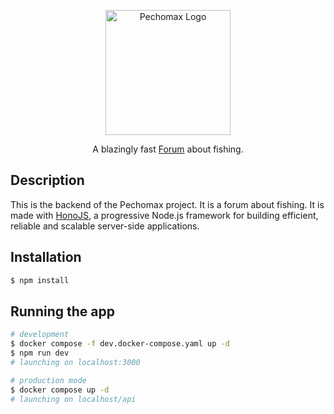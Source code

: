 <p align="center">
  <a href="https://github.com/mathiascoutant/pechomax-frontend-mobile/" target="blank"><img src="https://cdn.discordapp.com/attachments/1226820829120036954/1227240273449582713/Pechomax__1_-removebg-preview.png?ex=66285852&is=662706d2&hm=36040edbfa06297a856ed180841b16bc4b78390ca86f4771b215cd3c4fc7f27f&" width="200" alt="Pechomax Logo" /></a>
</p>

<p align="center">A blazingly fast <a href="https://github.com/mathiascoutant/pechomax-frontend-mobile/" target="_blank">Forum</a> about fishing.</p>

## Description

This is the backend of the Pechomax project. It is a forum about fishing. It is made with [HonoJS](https://hono.dev/), a progressive Node.js framework for building efficient, reliable and scalable server-side applications.

## Installation

```bash
$ npm install
```

## Running the app

```bash
# development
$ docker compose -f dev.docker-compose.yaml up -d
$ npm run dev
# launching on localhost:3000
```

```bash
# production mode
$ docker compose up -d
# launching on localhost/api
```

